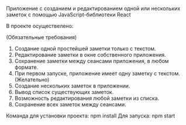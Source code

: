 Приложение с созданием и редактированием одной или нескольких заметок с помощью JavaScript-библиотеки React 

В проекте осуществелено:

(Обязательные требования)
1) Создание одной простейшей заметки только с текстом.
2) Редактирование заметки в окне собственного приложения.
3) Сохранение заметки между сеансами приложения, в любом формате.
4) При первом запуске, приложение имеет одну заметку с текстом. 
(Желательно)
1) Создание нескольких заметок в приложении.
2) Вывод список существующих заметок.
3) Возможность редактирования любой заметки из списка.
4) Сохранение всех заметок между сеансами. 

Команда для установки проекта:
npm install
Для запуска:
npm start

